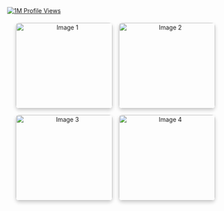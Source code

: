 
<div align="left">
  <a href="https://github.com/hotruonghuenhat" target="_blank">
    <img src="https://img.shields.io/badge/Profile%20Views-1M-brightgreen" alt="1M Profile Views"/>
  </a>
</div>
<div align="center" with="100%">
<div style="display: flex; flex-direction: column; gap: 15px; padding: 20px;">
  <div style="display: flex; justify-content: center; gap: 15px;">
    <a href="https://64.media.tumblr.com/92a1e6d7baa0e5e0d3dc6c9fc2738baf/tumblr_p8v8p92jvT1wxub9uo1_500.gif" target="_blank" style="flex: 1;">
      <img src="https://64.media.tumblr.com/92a1e6d7baa0e5e0d3dc6c9fc2738baf/tumblr_p8v8p92jvT1wxub9uo1_500.gif" alt="Image 1" style="width: 100%; height: 200px; object-fit: cover; border-radius: 8px; box-shadow: 0 4px 8px rgba(0, 0, 0, 0.2);"/>
    </a>
    <a href="https://i.pinimg.com/originals/62/8c/e6/628ce6c8db9801f917a1646823f80520.gif" target="_blank" style="flex: 1;">
      <img src="https://i.pinimg.com/originals/62/8c/e6/628ce6c8db9801f917a1646823f80520.gif" alt="Image 2" style="width: 100%; height: 200px; object-fit: cover; border-radius: 8px; box-shadow: 0 4px 8px rgba(0, 0, 0, 0.2);"/>
    </a>
  </div>
  <div style="display: flex; justify-content: center; gap: 15px;">
    <a href="https://cdn.wallpapersafari.com/58/41/jcfECS.gif" target="_blank" style="flex: 1;">
      <img src="https://cdn.wallpapersafari.com/58/41/jcfECS.gif" alt="Image 3" style="width: 100%; height: 200px; object-fit: cover; border-radius: 8px; box-shadow: 0 4px 8px rgba(0, 0, 0, 0.2);"/>
    </a>
    <a href="https://giffiles.alphacoders.com/454/4543.gif" target="_blank" style="flex: 1;">
      <img src="https://giffiles.alphacoders.com/454/4543.gif" alt="Image 4" style="width: 100%; height: 200px; object-fit: cover; border-radius: 8px; box-shadow: 0 4px 8px rgba(0, 0, 0, 0.2);"/>
    </a>
  </div>
</div></div>
